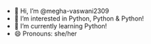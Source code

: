 - 👋 Hi, I’m @megha-vaswani2309
- 👀 I’m interested in Python, Python & Python!
- 🌱 I’m currently learning Python!
- 😄 Pronouns: she/her

<!---
megha-vaswani2309/megha-vaswani2309 is a ✨ special ✨ repository because its `README.md` (this file) appears on your GitHub profile.
You can click the Preview link to take a look at your changes.
--->
